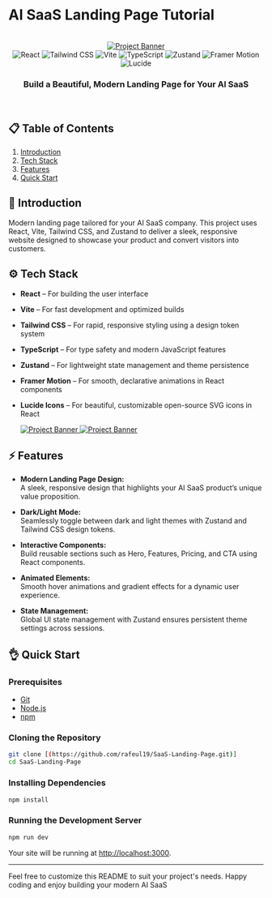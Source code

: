 # AI SaaS Landing Page Tutorial

<div align="center">
  <br />
  <a href="" target="_blank">
    <img src="https://i.imghippo.com/files/F9951NI.png" alt="Project Banner">
  </a>
  <br />
  <div>
    <img src="https://img.shields.io/badge/-React-61DAFB?style=for-the-badge&logo=react&logoColor=black" alt="React" />
    <img src="https://img.shields.io/badge/-TailwindCSS-06B6D4?style=for-the-badge&logo=tailwindcss" alt="Tailwind CSS" />
    <img src="https://img.shields.io/badge/-Vite-646CFF?style=for-the-badge&logo=vite&logoColor=white" alt="Vite" />
    <img src="https://img.shields.io/badge/-TypeScript-3178C6?style=for-the-badge&logo=typescript" alt="TypeScript" />
    <img src="https://img.shields.io/badge/-Zustand-000?style=for-the-badge" alt="Zustand" />
    <img src="https://img.shields.io/badge/-Framer%20Motion-000?style=for-the-badge&logo=framer&logoColor=white" alt="Framer Motion" />
    <img src="https://img.shields.io/badge/-Lucide-000?style=for-the-badge" alt="Lucide" />

  </div>
  <h3 align="center">Build a Beautiful, Modern Landing Page for Your AI SaaS</h3>

  <br />
</div>

## 📋 Table of Contents

1. [Introduction](#introduction)
2. [Tech Stack](#tech-stack)
3. [Features](#features)
4. [Quick Start](#quick-start)


## 🚀 Introduction

Modern landing page tailored for your AI SaaS company. This project uses React, Vite, Tailwind CSS, and Zustand to deliver a sleek, responsive website designed to showcase your product and convert visitors into customers.


## ⚙️ Tech Stack

- **React** – For building the user interface
- **Vite** – For fast development and optimized builds
- **Tailwind CSS** – For rapid, responsive styling using a design token system
- **TypeScript** – For type safety and modern JavaScript features
- **Zustand** – For lightweight state management and theme persistence
- **Framer Motion** – For smooth, declarative animations in React components
- **Lucide Icons** – For beautiful, customizable open-source SVG icons in React

  <a href="" target="_blank">
    <img src="https://i.imghippo.com/files/w5471tQ.png" alt="Project Banner">
  </a>
    <a href="" target="_blank">
    <img src="https://i.imghippo.com/files/UUHt6665ZhU.png" alt="Project Banner">
  </a>

## ⚡️ Features

- **Modern Landing Page Design:**  
  A sleek, responsive design that highlights your AI SaaS product’s unique value proposition.

- **Dark/Light Mode:**  
  Seamlessly toggle between dark and light themes with Zustand and Tailwind CSS design tokens.

- **Interactive Components:**  
  Build reusable sections such as Hero, Features, Pricing, and CTA using React components.

- **Animated Elements:**  
  Smooth hover animations and gradient effects for a dynamic user experience.

- **State Management:**  
  Global UI state management with Zustand ensures persistent theme settings across sessions.

## 👌 Quick Start

### Prerequisites

- [Git](https://git-scm.com/)
- [Node.js](https://nodejs.org/en/)
- [npm](https://www.npmjs.com/)

### Cloning the Repository

```bash
git clone [(https://github.com/rafeul19/SaaS-Landing-Page.git)]
cd SaaS-Landing-Page
```

### Installing Dependencies

```bash
npm install
```

### Running the Development Server

```bash
npm run dev
```

Your site will be running at [http://localhost:3000](http://localhost:3000).

---

Feel free to customize this README to suit your project's needs. Happy coding and enjoy building your modern AI SaaS



